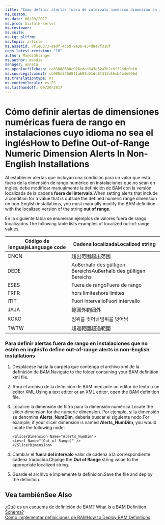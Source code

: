 ```yaml
---
title: "Cómo definir alertas fuera de intervalo numérico dimensión en instalaciones que no sean en inglés | Documentos de Microsoft"
ms.custom: 
ms.date: 06/08/2017
ms.prod: biztalk-server
ms.reviewer: 
ms.suite: 
ms.tgt_pltfrm: 
ms.topic: article
ms.assetid: 7f1e0373-eadf-4c6d-9a38-a34d847f310f
caps.latest.revision: "10"
author: MandiOhlinger
ms.author: mandia
manager: anneta
ms.openlocfilehash: ea63008680c026eded843e32a7b2c6ff26dc0bf0
ms.sourcegitcommit: cb908c540d8f1a692d01dc8f313e16cb4b4e696d
ms.translationtype: MT
ms.contentlocale: es-ES
ms.lasthandoff: 09/20/2017
---
```

# <a name="how-to-define-out-of-range-numeric-dimension-alerts-in-non-english-installations"></a><span data-ttu-id="a1605-102">Cómo definir alertas de dimensiones numéricas fuera de rango en instalaciones cuyo idioma no sea el inglés</span><span class="sxs-lookup"><span data-stu-id="a1605-102">How to Define Out-of-Range Numeric Dimension Alerts In Non-English Installations</span></span>
<span data-ttu-id="a1605-103">Al establecer alertas que incluyan una condición para un valor que está fuera de la dimensión de rango numérico en instalaciones que no sean en inglés, debe modificar manualmente la definición de BAM con la versión localizada de la cadena **fuera del intervalo**.</span><span class="sxs-lookup"><span data-stu-id="a1605-103">When setting alerts that include a condition for a value that is outside the defined numeric range dimension on non-English installations, you must manually modify the BAM definition with the localized version of the string **out of range**.</span></span>  
  
 <span data-ttu-id="a1605-104">En la siguiente tabla se enumeran ejemplos de valores fuera de rango localizados.</span><span class="sxs-lookup"><span data-stu-id="a1605-104">The following table lists examples of localized out-of-range values.</span></span>  
  
|<span data-ttu-id="a1605-105">Código de lenguaje</span><span class="sxs-lookup"><span data-stu-id="a1605-105">Language code</span></span>|<span data-ttu-id="a1605-106">Cadena localizada</span><span class="sxs-lookup"><span data-stu-id="a1605-106">Localized string</span></span>|  
|-------------------|----------------------|  
|<span data-ttu-id="a1605-107">CN</span><span class="sxs-lookup"><span data-stu-id="a1605-107">CN</span></span>|<span data-ttu-id="a1605-108">超出范围</span><span class="sxs-lookup"><span data-stu-id="a1605-108">超出范围</span></span>|  
|<span data-ttu-id="a1605-109">DE</span><span class="sxs-lookup"><span data-stu-id="a1605-109">DE</span></span>|<span data-ttu-id="a1605-110">Außerhalb des gültigen Bereichs</span><span class="sxs-lookup"><span data-stu-id="a1605-110">Außerhalb des gültigen Bereichs</span></span>|  
|<span data-ttu-id="a1605-111">ES</span><span class="sxs-lookup"><span data-stu-id="a1605-111">ES</span></span>|<span data-ttu-id="a1605-112">Fuera de rango</span><span class="sxs-lookup"><span data-stu-id="a1605-112">Fuera de rango</span></span>|  
|<span data-ttu-id="a1605-113">FR</span><span class="sxs-lookup"><span data-stu-id="a1605-113">FR</span></span>|<span data-ttu-id="a1605-114">hors limites</span><span class="sxs-lookup"><span data-stu-id="a1605-114">hors limites</span></span>|  
|<span data-ttu-id="a1605-115">IT</span><span class="sxs-lookup"><span data-stu-id="a1605-115">IT</span></span>|<span data-ttu-id="a1605-116">Fuori intervallo</span><span class="sxs-lookup"><span data-stu-id="a1605-116">Fuori intervallo</span></span>|  
|<span data-ttu-id="a1605-117">JA</span><span class="sxs-lookup"><span data-stu-id="a1605-117">JA</span></span>|<span data-ttu-id="a1605-118">範囲外</span><span class="sxs-lookup"><span data-stu-id="a1605-118">範囲外</span></span>|  
|<span data-ttu-id="a1605-119">KO</span><span class="sxs-lookup"><span data-stu-id="a1605-119">KO</span></span>|<span data-ttu-id="a1605-120">범위를 벗어남</span><span class="sxs-lookup"><span data-stu-id="a1605-120">범위를 벗어남</span></span>|  
|<span data-ttu-id="a1605-121">TW</span><span class="sxs-lookup"><span data-stu-id="a1605-121">TW</span></span>|<span data-ttu-id="a1605-122">超過範圍</span><span class="sxs-lookup"><span data-stu-id="a1605-122">超過範圍</span></span>|  
  
### <a name="to-define-out-of-range-alerts-in-non-english-installations"></a><span data-ttu-id="a1605-123">Para definir alertas fuera de rango en instalaciones que no estén en inglés</span><span class="sxs-lookup"><span data-stu-id="a1605-123">To define out-of-range alerts in non-English installations</span></span>  
  
1.  <span data-ttu-id="a1605-124">Desplácese hasta la carpeta que contenga el archivo xml de la definición de BAM.</span><span class="sxs-lookup"><span data-stu-id="a1605-124">Navigate to the folder containing your BAM definition xml file.</span></span>  
  
2.  <span data-ttu-id="a1605-125">Abra el archivo de la definición de BAM mediante un editor de texto o un editor XML.</span><span class="sxs-lookup"><span data-stu-id="a1605-125">Using a text editor or an XML editor, open the BAM definition file.</span></span>  
  
3.  <span data-ttu-id="a1605-126">Localice la dimensión de filtro para la dimensión numérica.</span><span class="sxs-lookup"><span data-stu-id="a1605-126">Locate the slicer dimension for the numeric dimension.</span></span> <span data-ttu-id="a1605-127">Por ejemplo, si la dimensión se denomina **Alerts_NumDim**, debería buscar el siguiente nodo:</span><span class="sxs-lookup"><span data-stu-id="a1605-127">For example, if your slicer dimension is named **Alerts_NumDim**, you would locate the following node:</span></span>  
  
    ```  
    <SlicerDimension Name="Alerts_NumDim">  
    <Level Name="(Out of Range)" />  
    </SlicerDimension>  
    ```  
  
4.  <span data-ttu-id="a1605-128">Cambiar el **fuera del intervalo** valor de cadena a la correspondiente cadena traducida.</span><span class="sxs-lookup"><span data-stu-id="a1605-128">Change the **Out of Range** string value to the appropriate localized string.</span></span>  
  
5.  <span data-ttu-id="a1605-129">Guarde el archivo e implemente la definición.</span><span class="sxs-lookup"><span data-stu-id="a1605-129">Save the file and deploy the definition.</span></span>  
  
## <a name="see-also"></a><span data-ttu-id="a1605-130">Vea también</span><span class="sxs-lookup"><span data-stu-id="a1605-130">See Also</span></span>  
 <span data-ttu-id="a1605-131">[¿Qué es un esquema de definición de BAM?](../core/what-is-a-bam-definition-schema.md) </span><span class="sxs-lookup"><span data-stu-id="a1605-131">[What Is a BAM Definition Schema?](../core/what-is-a-bam-definition-schema.md) </span></span>  
 [<span data-ttu-id="a1605-132">Cómo implementar definiciones de BAM</span><span class="sxs-lookup"><span data-stu-id="a1605-132">How to Deploy BAM Definitions</span></span>](../core/how-to-deploy-bam-definitions.md)
